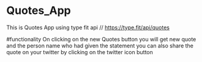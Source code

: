 # Quotes_App
This is Quotes App using type fit api // https://type.fit/api/quotes

#functionality 
On clicking  on the new Quotes button you will get new quote and the person name who had given the statement
you can also share the quote on your twitter by clicking on the twitter icon button
